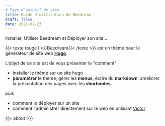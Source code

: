 ```yaml
---
# Page d'accueil du site
title: Guide d'utilisation de Beedream
draft: false 
date: 2021-02-23 
---
```

Installer, Utiliser Beedream et Déployer son site...
<!--more-->

{{< texte rouge l >}}Beedream{{< /texte >}} est un thème pour le générateur de site web [**Hugo**](https://gohugo.io/).

L'objet de ce site est de vous présenter le "comment"
- installer le thème sur un site hugo
- **paramétrer** le thème, gérer les **menus**, écrire du **markdown**, améliorer la présentation des pages avec les **shortcodes**.

puis
- comment le déployer sur un site
- comment l'administrer directement sur le web en utilisant [Victor](https://github.com/pbillerot/victor)

{{< about >}}
